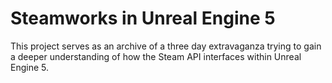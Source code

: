 # Steamworks in Unreal Engine 5
This project serves as an archive of a three day extravaganza trying to gain a deeper understanding of how the Steam API interfaces within Unreal Engine 5.

